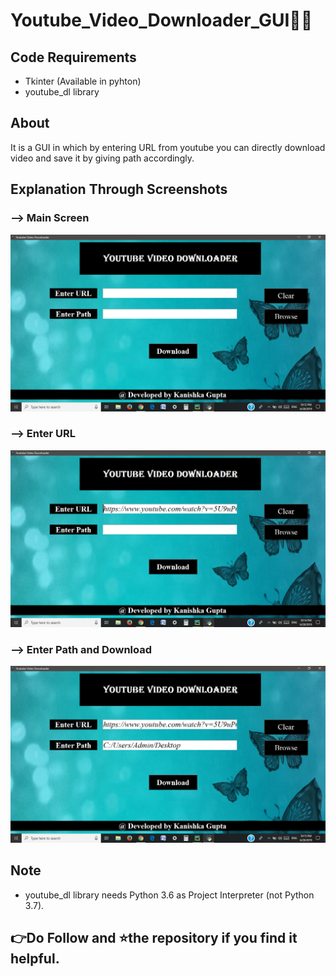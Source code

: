 # Youtube_Video_Downloader_GUI👩‍💻

## Code Requirements
- Tkinter (Available in pyhton)
- youtube_dl library


## About
It is a GUI in which by entering URL from youtube you can directly download video and save it by giving path accordingly.


## Explanation Through Screenshots
### --> Main Screen

<img src="Screenshot_yd1.png">

### --> Enter URL

<img src="Screenshot_yd2.png">

### --> Enter Path and Download

<img src="Screenshot_yd3.png">

## Note
- youtube_dl library needs Python 3.6 as Project Interpreter (not Python 3.7).


## 👉Do Follow and ⭐the repository if you find it helpful.
